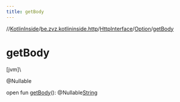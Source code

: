 ```yaml
---
title: getBody
---
```

//[KotlinInside](../../../../index.html)/[be.zvz.kotlininside.http](../../index.html)/[HttpInterface](../index.html)/[Option](index.html)/[getBody](get-body.html)



# getBody



[jvm]\




@Nullable



open fun [getBody](get-body.html)(): @Nullable[String](https://docs.oracle.com/javase/7/docs/api/java/lang/String.html)




